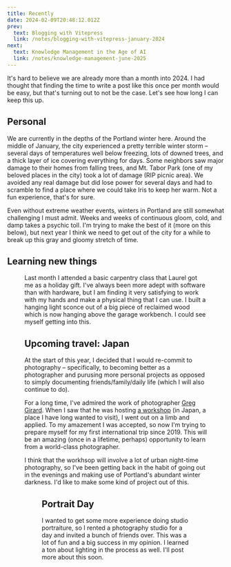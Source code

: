 ```yaml
---
title: Recently
date: 2024-02-09T20:48:12.012Z
prev:
  text: Blogging with Vitepress
  link: /notes/blogging-with-vitepress-january-2024
next:
  text: Knowledge Management in the Age of AI
  link: /notes/knowledge-management-june-2025
---
```

<script setup>
import image1 from '/images/DSCF7776.jpg?w=900';
import image2 from '/images/DSCF6637.jpg?w=900';
import image3 from '/images/DSCF5735.jpg?w=900';

const images = [ {
    src: image1,
    alt: 'Workshop tools in morning light'
}, {
    src: image2,
    alt: 'Neon sign reading "adult emporium" at night'
}, {
    src: image3,
    alt: 'A chaotic scene in a photo studio'
} ];
</script>

It's hard to believe we are already more than a month into 2024. I had thought
that finding the time to write a post like this once per month would be easy,
but that's turning out to not be the case. Let's see how long I can keep this
up.

## Personal

We are currently in the depths of the Portland winter here. Around the middle
of January, the city experienced a pretty terrible winter storm – several days of
temperatures well below freezing, lots of downed trees, and a thick layer of ice
covering everything for days. Some neighbors saw major damage to their homes from
falling trees, and Mt. Tabor Park (one of my beloved places in the city) took a 
lot of damage (RIP picnic area). We avoided any real damage but did lose power for
several days and had to scramble to find a place where we could take Iris to keep
her warm. Not a fun experience, that's for sure.

Even without extreme weather events, winters in Portland are still somewhat
challenging I must admit. Weeks and weeks of continuous gloom, cold, and damp
takes a psychic toll. I'm trying to make the best of it (more on this below), but
next year I think we need to get out of the city for a while to break up this
gray and gloomy stretch of time.

## Learning new things

<Figure 
    :src="images[ 0 ].src" 
    :alt="images[ 0 ].alt" 
    caption="Tool library at the Rebuilding Center"
/>

Last month I attended a basic carpentry class that Laurel got me as a holiday gift.
I've always been more adept with software than with hardware, but I am finding it
very satisfying to work with my hands and make a physical thing that I can use. I
built a hanging light sconce out of a big piece of reclaimed wood which is now hanging
above the garage workbench. I could see myself getting into this.

## Upcoming travel: Japan

At the start of this year, I decided that I would re-commit to photography
– specifically, to becoming better as a photographer and purusing more personal
projects as opposed to simply documenting friends/family/daily life (which I will
also continue to do).

For a long time, I've admired the work of photographer [Greg Girard](https://www.greggirard.com).
When I saw that he was hosting [a workshop](https://fotofilmic.com/workshop-greg-girard/) (in 
Japan, a place I have long wanted to visit), I went out on a limb and applied.
To my amazement I was accepted, so now I'm trying to prepare myself for my first
international trip since 2019. This will be an amazing (once in a lifetime,
perhaps) opportunity to learn from a world-class photographer.

I think that the workhsop will involve a lot of urban night-time photography, so I've
been getting back in the habit of going out in the evenings and making use of Portland's
abundant winter darkness. I'd like to make some kind of project out of this.

<Figure 
    :src="images[ 1 ].src" 
    :alt="images[ 1 ].alt" 
/>

## Portrait Day

I wanted to get some more experience doing studio portraiture, so I rented a photography
studio for a day and invited a bunch of friends over. This was a lot of fun and
a big success in my opinion. I learned a ton about lighting in the process as
well. I'll post more about this soon.

<Figure 
    :src="images[ 2 ].src" 
    :alt="images[ 2 ].alt"
    caption="Behind the scenes in the studio during portrait day"
/>
